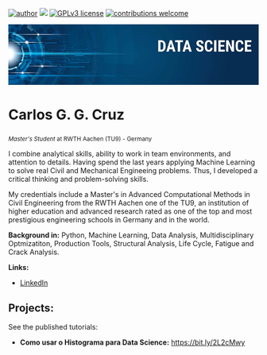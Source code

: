 [![author](https://img.shields.io/badge/author-carlosggcruz-red.svg)](https://www.linkedin.com/in/carlosggcruz) [![](https://img.shields.io/badge/python-3.7+-blue.svg)](https://www.python.org/downloads/release/python-365/) [![GPLv3 license](https://img.shields.io/badge/License-GPLv3-blue.svg)](http://perso.crans.org/besson/LICENSE.html) [![contributions welcome](https://img.shields.io/badge/contributions-welcome-brightgreen.svg?style=flat)](https://github.com/carlosfab/data_science/issues)

<p align="center">
  <img src="banner.png" >
</p>

# Carlos G. G. Cruz
<sub>*Master's Student* at RWTH Aachen (TU9) - Germany </sub>

I combine analytical skills, ability to work in team environments, and attention to details. Having spend the last years applying Machine Learning to solve real Civil and Mechanical Engineeing problems. Thus, I developed a critical thinking and problem-solving skills.

My credentials include a Master's in Advanced Computational Methods in Civil Engineering from the RWTH Aachen one of the TU9, an institution of higher education and advanced research rated as one of the top and most prestigious engineering schools in Germany and in the world.

**Background in:** Python, Machine Learning, Data Analysis, Multidisciplinary Optmizatiton, Production Tools, Structural Analysis, Life Cycle, Fatigue and Crack Analysis.

**Links:**
* [LinkedIn](https://www.linkedin.com/in/carlosggcruz)

## Projects:
See the published tutorials:

* **Como usar o Histograma para Data Science:** https://bit.ly/2L2cMwy
